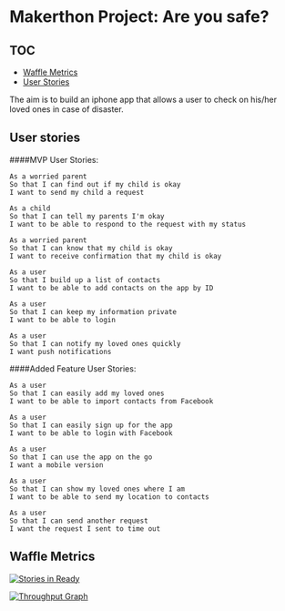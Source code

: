 Makerthon Project: Are you safe?
===============================
TOC
---
* [Waffle Metrics](#waffle-metrics)
* [User Stories](#user-stories)


The aim is to build an iphone app that allows a user to check on his/her loved
ones in case of disaster.

User stories
------------

####MVP User Stories:

```
As a worried parent
So that I can find out if my child is okay
I want to send my child a request

As a child
So that I can tell my parents I'm okay
I want to be able to respond to the request with my status

As a worried parent
So that I can know that my child is okay
I want to receive confirmation that my child is okay

As a user
So that I build up a list of contacts
I want to be able to add contacts on the app by ID

As a user
So that I can keep my information private
I want to be able to login

As a user
So that I can notify my loved ones quickly
I want push notifications
```

####Added Feature User Stories:

```
As a user
So that I can easily add my loved ones
I want to be able to import contacts from Facebook

As a user
So that I can easily sign up for the app
I want to be able to login with Facebook

As a user
So that I can use the app on the go
I want a mobile version

As a user
So that I can show my loved ones where I am
I want to be able to send my location to contacts

As a user
So that I can send another request
I want the request I sent to time out

```

Waffle Metrics 
--------------
[![Stories in Ready](https://badge.waffle.io/samover/so_safe.svg?label=ready&title=Ready)](http://waffle.io/samover/so_safe)

[![Throughput Graph](https://graphs.waffle.io/samover/so_safe/throughput.svg)](https://waffle.io/samover/so_safe/metrics)
